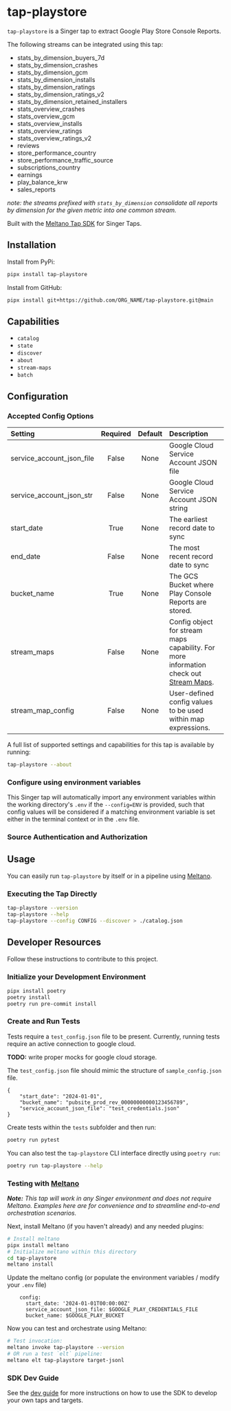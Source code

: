# tap-playstore

`tap-playstore` is a Singer tap to extract Google Play Store Console Reports.

The following streams can be integrated using this tap:
* stats_by_dimension_buyers_7d
* stats_by_dimension_crashes
* stats_by_dimension_gcm
* stats_by_dimension_installs
* stats_by_dimension_ratings
* stats_by_dimension_ratings_v2
* stats_by_dimension_retained_installers
* stats_overview_crashes
* stats_overview_gcm
* stats_overview_installs
* stats_overview_ratings
* stats_overview_ratings_v2
* reviews
* store_performance_country
* store_performance_traffic_source
* subscriptions_country
* earnings
* play_balance_krw
* sales_reports

_note: the streams prefixed with `stats_by_dimension` consolidate all reports by dimension for the given metric into one common stream._

Built with the [Meltano Tap SDK](https://sdk.meltano.com) for Singer Taps.


## Installation

Install from PyPi:

```bash
pipx install tap-playstore
```

Install from GitHub:

```bash
pipx install git+https://github.com/ORG_NAME/tap-playstore.git@main
```

## Capabilities

* `catalog`
* `state`
* `discover`
* `about`
* `stream-maps`
* `batch`

## Configuration

### Accepted Config Options

| Setting                  | Required | Default | Description |
|:-------------------------|:--------:|:-------:|:------------|
| service_account_json_file| False    | None    | Google Cloud Service Account JSON file |
| service_account_json_str | False    | None    | Google Cloud Service Account JSON string |
| start_date               | True     | None    | The earliest record date to sync |
| end_date                 | False    | None    | The most recent record date to sync |
| bucket_name              | True     | None    | The GCS Bucket where Play Console Reports are stored. |
| stream_maps              | False    | None    | Config object for stream maps capability. For more information check out [Stream Maps](https://sdk.meltano.com/en/latest/stream_maps.html). |
| stream_map_config        | False    | None    | User-defined config values to be used within map expressions. |


A full list of supported settings and capabilities for this
tap is available by running:

```bash
tap-playstore --about
```

### Configure using environment variables

This Singer tap will automatically import any environment variables within the working directory's
`.env` if the `--config=ENV` is provided, such that config values will be considered if a matching
environment variable is set either in the terminal context or in the `.env` file.

### Source Authentication and Authorization

<!--
Developer TODO: If your tap requires special access on the source system, or any special authentication requirements, provide those here.
-->

## Usage

You can easily run `tap-playstore` by itself or in a pipeline using [Meltano](https://meltano.com/).

### Executing the Tap Directly

```bash
tap-playstore --version
tap-playstore --help
tap-playstore --config CONFIG --discover > ./catalog.json
```

## Developer Resources

Follow these instructions to contribute to this project.

### Initialize your Development Environment

```bash
pipx install poetry
poetry install
poetry run pre-commit install
```

### Create and Run Tests

Tests require a `test_config.json` file to be present. Currently, running tests require an active connection to google cloud.

**TODO:** write proper mocks for google cloud storage.

The `test_config.json` file should mimic the structure of `sample_config.json` file.
```
{
    "start_date": "2024-01-01",
    "bucket_name": "pubsite_prod_rev_00000000000123456789",
    "service_account_json_file": "test_credentials.json"
}
```

Create tests within the `tests` subfolder and
  then run:

```bash
poetry run pytest
```

You can also test the `tap-playstore` CLI interface directly using `poetry run`:

```bash
poetry run tap-playstore --help
```

### Testing with [Meltano](https://www.meltano.com)

_**Note:** This tap will work in any Singer environment and does not require Meltano.
Examples here are for convenience and to streamline end-to-end orchestration scenarios._

<!--
Developer TODO:
Your project comes with a custom `meltano.yml` project file already created. Open the `meltano.yml` and follow any "TODO" items listed in
the file.
-->

Next, install Meltano (if you haven't already) and any needed plugins:

```bash
# Install meltano
pipx install meltano
# Initialize meltano within this directory
cd tap-playstore
meltano install
```

Update the meltano config (or populate the environment variables / modify your `.env` file)

```
    config:
      start_date: '2024-01-01T00:00:00Z'
      service_account_json_file: $GOOGLE_PLAY_CREDENTIALS_FILE
      bucket_name: $GOOGLE_PLAY_BUCKET
```


Now you can test and orchestrate using Meltano:

```bash
# Test invocation:
meltano invoke tap-playstore --version
# OR run a test `elt` pipeline:
meltano elt tap-playstore target-jsonl
```

### SDK Dev Guide

See the [dev guide](https://sdk.meltano.com/en/latest/dev_guide.html) for more instructions on how to use the SDK to
develop your own taps and targets.
